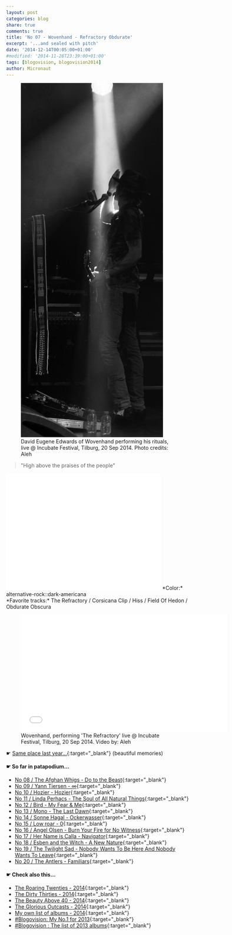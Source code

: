 ```yaml
---
layout: post
categories: blog
share: true
comments: true
title: 'No 07 - Wovenhand - Refractory Obdurate'
excerpt: '...and sealed with pitch'
date: '2014-12-14T00:05:00+01:00'
#modified: '2014-11-28T23:39:00+01:00'
tags: [blogovision, blogovision2014]
author: Micronaut
---
```

<figure>
	<a href="/images/posts/bands/wovenhand.jpg"><img src="/images/posts/bands/wovenhand.jpg" alt="Wovenhand-Image" class="center"/></a>
    <figcaption> David Eugene Edwards of Wovenhand performing his rituals, live @ Incubate Festival, Tilburg, 20 Sep 2014. Photo credits: Aleh</figcaption>
</figure>

> "High above the praises of the people"

<iframe width="420" height="315" src="//www.youtube.com/embed/9c7PMX9R868" frameborder="0" allowfullscreen>&nbsp;</iframe>
*Color:* alternative-rock::dark-americana<br/>
*Favorite tracks:* The Refractory / Corsicana Clip / Hiss  / Field Of Hedon / Obdurate Obscura

<figure>
	<iframe width="560" height="315" src="//www.youtube.com/embed/K8FoU6Ll67A" frameborder="0" allowfullscreen>&nbsp;</iframe>
    <figcaption>Wovenhand, performing 'The Refractory' live @ Incubate Festival, Tilburg, 20 Sep 2014. Video by: Aleh</figcaption>
</figure>


&#x261B; [Same place last year...](http://themicronaut.tumblr.com/post/69988770836/blogovision2013-no07){:target="_blank"} (beautiful memories)

#### &#x261B; So far in patapodium...
* [No 08 / The Afghan Whigs - Do to the Beast](/blog/blogovision2014-no08/){:target="_blank"}
* [No 09 / Yann Tiersen - ∞](/blog/blogovision2014-no09/){:target="_blank"}
* [No 10 / Hozier - Hozier](/blog/blogovision2014-no10/){:target="_blank"}
* [No 11 / Linda Perhacs - The Soul of All Natural Things](/blog/blogovision2014-no11/){:target="_blank"}
* [No 12 / Bird - My Fear & Me](/blog/blogovision2014-no12/){:target="_blank"}
* [No 13 / Mono - The Last Dawn](/blog/blogovision2014-no13/){:target="_blank"}
* [No 14 / Sonne Hagal - Ockerwasser](/blog/blogovision2014-no14/){:target="_blank"}
* [No 15 / Low roar - 0](/blog/blogovision2014-no15/){:target="_blank"}
* [No 16 / Angel Olsen - Burn Your Fire for No Witness](/blog/blogovision2014-no16/){:target="_blank"}
* [No 17 / Her Name is Calla - Navigator](/blog/blogovision2014-no17/){:target="_blank"}
* [No 18 / Esben and the Witch - A New Nature](/blog/blogovision2014-no18/){:target="_blank"}
* [No 19 / The Twilight Sad - Nobody Wants To Be Here And Nobody Wants To Leave](/blog/blogovision2014-no19/){:target="_blank"}
* [No 20 / The Antlers - Familiars](/blog/blogovision2014-no20/){:target="_blank"}

#### &#x261B; Check also this…
* [The Roaring Twenties - 2014](/blog/blogovision2014-the-roaring-twenties/){:target="_blank"}
* [The Dirty Thirties - 2014](/blog/blogovision2014-the-dirty-thirties/){:target="_blank"}
* [The Beauty Above 40 - 2014](/blog/blogovision2014-the-beauty-above-40/){:target="_blank"}
* [The Glorious Outcasts - 2014](/blog/blogovision2014-the-glorious-outcasts-2014/){:target="_blank"}
* [My own list of albums - 2014](/blog/complete-list-2014/){:target="_blank"}
* [#Blogovision: My No.1 for 2013](/blog/blogovision2013-no01/){:target="_blank"}
* [#Blogovision : The list of 2013 albums](/blog/blogovision-my-own-list-of-2013-nominees-albums/){:target="_blank"}
